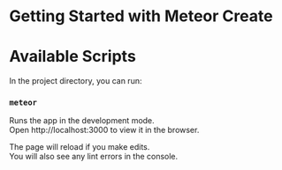 # Getting Started with Meteor Create
# Available Scripts
In the project directory, you can run:
### `meteor`
Runs the app in the development mode.\
Open http://localhost:3000 to view it in the browser.

The page will reload if you make edits.\
You will also see any lint errors in the console.
